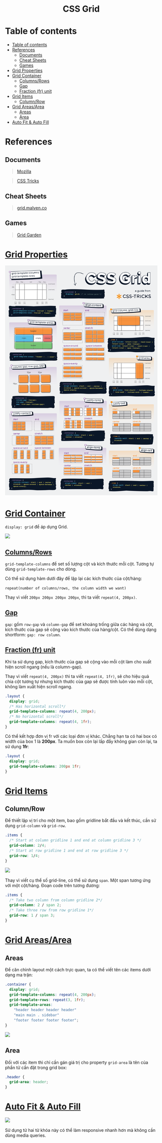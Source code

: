 <link rel='stylesheet' href='../../../main.css'>

<div class="title"> 
    <center><h1 class="bigtitle">CSS Grid</h1></center>
</div>

# Table of contents

- [Table of contents](#table-of-contents)
- [References](#references)
  - [Documents](#documents)
  - [Cheat Sheets](#cheat-sheets)
  - [Games](#games)
- [Grid Properties](#grid-properties)
- [Grid Container](#grid-container)
  - [Columns/Rows](#columnsrows)
  - [Gap](#gap)
  - [Fraction (fr) unit](#fraction-fr-unit)
- [Grid Items](#grid-items)
  - [Column/Row](#columnrow)
- [Grid Areas/Area](#grid-areasarea)
  - [Areas](#areas)
  - [Area](#area)
- [Auto Fit & Auto Fill](#auto-fit--auto-fill)

# References

## Documents

> [Mozilla](https://developer.mozilla.org/en-US/docs/Web/CSS/CSS_Grid_Layout)

> [CSS Tricks](https://css-tricks.com/snippets/css/complete-guide-grid/#aa-the-repeat-function-and-keywords)

## Cheat Sheets

> [grid.malven.co](https://grid.malven.co/)

## Games

> [Grid Garden](https://cssgridgarden.com/#vi)

# [Grid Properties](https://css-tricks.com/snippets/css/complete-guide-grid/#aa-grid-properties)

<img src="grid1.png">

# [Grid Container](https://css-tricks.com/snippets/css/complete-guide-grid/#aa-properties-for-the-parentgrid-container)

`display: grid` để áp dụng Grid.

<img src="https://webkit.org/wp-content/uploads/grid-concepts.svg">

## [Columns/Rows](https://css-tricks.com/snippets/css/complete-guide-grid/#aa-grid-template-columnsgrid-template-rows)

`grid-template-columns` để set số lượng cột và kích thước mỗi cột. Tương tự dùng `grid-template-rows` cho dòng.

Có thể sử dụng hàm dưới đây để lặp lại các kích thước của cột/hàng:

`repeat(number of columns/rows, the column width we want)`

Thay vì viết `200px 200px 200px 200px`, thì ta viết `repeat(4, 200px)`.

## [Gap](https://css-tricks.com/snippets/css/complete-guide-grid/#aa-column-gaprow-gapgrid-column-gapgrid-row-gap)

`gap`: gồm `row-gap` và `column-gap` để set khoảng trống giữa các hàng và cột, kích thước của gap sẽ cộng vào kích thước của hàng/cột. Có thể dùng dạng shortform: `gap: row column`.

## [Fraction (fr) unit](https://css-tricks.com/introduction-fr-css-unit/)

Khi ta sử dụng gap, kích thước của gap sẽ cộng vào mỗi cột làm cho xuất hiện scroll ngang (nếu là column-gap).

Thay vì viết `repeat(4, 200px)` thì ta viết `repeat(4, 1fr)`, sẽ cho hiệu quả chia cột tương tự nhưng kích thước của gap sẽ được tính luôn vào mỗi cột, không làm xuất hiện scroll ngang.

```css
.layout {
  display: grid;
  /* Has horizontal scroll*/
  grid-template-columns: repeat(4, 200px);
  /* No horizontal scroll*/
  grid-template-columns: repeat(4, 1fr);
}
```

Có thể kết hợp đơn vị fr với các loại đơn vị khác. Chẳng hạn ta có hai box có width của box 1 là **200px**. Ta muốn box còn lại lấp đầy không gian còn lại, ta sử dụng **1fr**:

```css
.layout {
  display: grid;
  grid-template-columns: 200px 1fr;
}
```

# [Grid Items](https://css-tricks.com/snippets/css/complete-guide-grid/#aa-properties-for-the-childrengrid-items)

## Column/Row

Để thiết lập vị trí cho một item, bao gồm gridline bắt đầu và kết thúc, cần sử dụng `grid-column` và `grid-row`.

```css
.items {
  /* Start at column gridline 1 and end at column gridline 3 */
  grid-column: 2/4;
  /* Start at row gridline 1 and end at row gridline 3 */
  grid-row: 1/4;
}
```

<img src="https://cloud.netlifyusercontent.com/assets/344dbf88-fdf9-42bb-adb4-46f01eedd629/675edda7-165f-417d-8ce5-259a3b29141b/grid-lines.png">

Thay vì viết cụ thể số grid-line, có thể sử dụng `span`. Một span tương ứng với một cột/hàng. Đoạn code trên tương đương:

```css
.items {
  /* Take two column from column gridline 2*/
  grid-column: 2 / span 2;
  /* Take three row from row gridline 1*/
  grid-row: 1 / span 3;
}
```

# [Grid Areas/Area](https://css-tricks.com/snippets/css/complete-guide-grid/#aa-grid-template-areas)

## Areas

Để căn chỉnh layout một cách trực quan, ta có thể viết tên các items dưới dạng ma trận:

```css
.container {
  display: grid;
  grid-template-columns: repeat(4, 200px);
  grid-template-rows: repeat(3, 1fr);
  grid-template-areas:
    "header header header header"
    "main main . sidebar"
    "footer footer footer footer";
}
```

<img src="https://css-tricks.com/wp-content/uploads/2018/11/dddgrid-template-areas.svg">

## Area

Đối với các item thì chỉ cần gán giá trị cho property `grid-area` là tên của phần tử cần đặt trong grid box:

```css
.header {
  grid-area: header;
}
```

# [Auto Fit & Auto Fill](https://css-tricks.com/snippets/css/complete-guide-grid/#aa-the-repeat-function-and-keywords)

<img src="https://ishadeed.com/assets/grid-minmax/auto-fit-fill.png">

Sử dụng từ hai từ khóa này có thể làm responsive nhanh hơn mà không cần dùng media queries.
